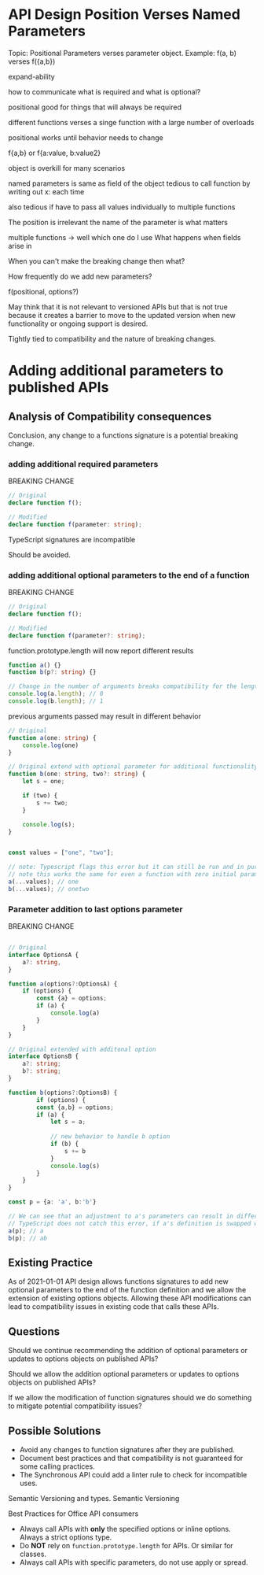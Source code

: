 # API Design Position Verses Named Parameters

Topic: Positional Parameters verses parameter object. Example: f(a, b) verses f({​​a,b}​​)

expand-ability

how to communicate what is required and what is optional?

positional good for things that will always be required

different functions verses a singe function with a large number of overloads

positional works until behavior needs to change

f{​​a,b}​​ or f{​​a:value, b:value2}​​

object is overkill for many scenarios

named parameters is same as field of the object tedious to call function by writing out x: each time

also tedious if have to pass all values individually to multiple functions


The position is irrelevant the name of the parameter is what matters

multiple functions -> well which one do I use
What happens when fields arise in 


When you can't make the breaking change then what?


How frequently do we add new parameters?


f(positional, options?)


May think that it is not relevant to versioned APIs but that is not true because it creates a barrier to move to the updated version when new functionality or ongoing support is desired.

Tightly tied to compatibility and the nature of breaking changes.


# Adding additional parameters to published APIs

## Analysis of Compatibility consequences

Conclusion, any change to a functions signature is a potential breaking change.

### adding additional required parameters

BREAKING CHANGE


```typescript
// Original
declare function f();
```

```typescript
// Modified
declare function f(parameter: string);
```


TypeScript signatures are incompatible

Should be avoided.

### adding additional optional parameters to the end of a function

BREAKING CHANGE

```typescript
// Original
declare function f();
```

```typescript
// Modified
declare function f(parameter?: string);
```



function.prototype.length will now report different results

```typescript
function a() {}
function b(p?: string) {}

// Change in the number of arguments breaks compatibility for the length property
console.log(a.length); // 0
console.log(b.length); // 1
```

previous arguments passed may result in different behavior

```typescript
// Original
function a(one: string) {
    console.log(one)
}

// Original extend with optional parameter for additional functionality
function b(one: string, two?: string) {
    let s = one;

    if (two) {
        s += two;    
    }

    console.log(s);
}


const values = ["one", "two"];

// note: Typescript flags this error but it can still be run and in pure JavaScript this would not be easily caught.
// note this works the same for even a function with zero initial parameters
a(...values); // one
b(...values); // onetwo
```

### Parameter addition to last options parameter

BREAKING CHANGE

```typescript

// Original
interface OptionsA {
    a?: string,
}

function a(options?:OptionsA) {
    if (options) {
        const {a} = options;
        if (a) {
            console.log(a)
        }
    }  
}

// Original extended with additonal option
interface OptionsB {
    a?: string;
    b?: string;
}

function b(options?:OptionsB) {
        if (options) {
        const {a,b} = options;
        if (a) {
            let s = a;
            
            // new behavior to handle b option
            if (b) {
                s += b
            }
            console.log(s)
        }
    }  
}

const p = {a: 'a', b:'b'}

// We can see that an adjustment to a's parameters can result in different behavior if b is called instead.
// TypeScript does not catch this error, if a's definition is swapped with b's definition.
a(p); // a
b(p); // ab

```

## Existing Practice

As of 2021-01-01 API design allows functions signatures to add new optional parameters to the end of the function definition and we allow the extension of existing options objects. Allowing these API modifications can lead to compatibility issues in existing code that calls these APIs.

## Questions

Should we continue recommending the addition of optional parameters or updates to options objects on published APIs?

Should we allow the addition optional parameters or updates to options objects on published APIs?

If we allow the modification of function signatures should we do something to mitigate potential compatibility issues?

## Possible Solutions

- Avoid any changes to function signatures after they are published.
- Document best practices and that compatibility is not guaranteed for some calling practices.
- The Synchronous API could add a linter rule to check for incompatible uses.

Semantic Versioning and types. Semantic Versioning

Best Practices for Office API consumers

- Always call APIs with __only__ the specified options or inline options. Always a strict options type.
- Do __NOT__ rely on `function.prototype.length` for APIs. Or similar for classes.
- Always call APIs with specific parameters, do not use apply or spread.











